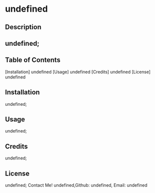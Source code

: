 
  # undefined
  ## Description
  ## undefined;
  ## Table of Contents
  [Installation] undefined
  [Usage] undefined
  [Credits] undefined
  [License] undefined
  ## Installation
  undefined;
  ## Usage
  undefined;
  ## Credits
  undefined;
  ## License
  undefined;
  Contact Me!
undefined,Github: undefined, Email: undefined

